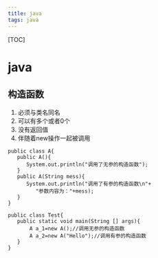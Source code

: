 ```yaml
---
title: java
tags: java
---
```


[TOC]

# java
## 构造函数
1. 必须与类名同名
2. 可以有多个或者0个
3. 没有返回值
4. 伴随着new操作一起被调用
```
public class A{
   public A(){
      System.out.println("调用了无参的构造函数");
   }
   public A(String mess){
      System.out.println("调用了有参的构造函数\n"+
         "参数内容为："+mess);
   }
}

public class Test{  
   public static void main(String [] args){  
       A a_1=new A();//调用无参的构造函数  
       A a_2=new A("Hello");//调用有参的构造函数  
   }  
}
```